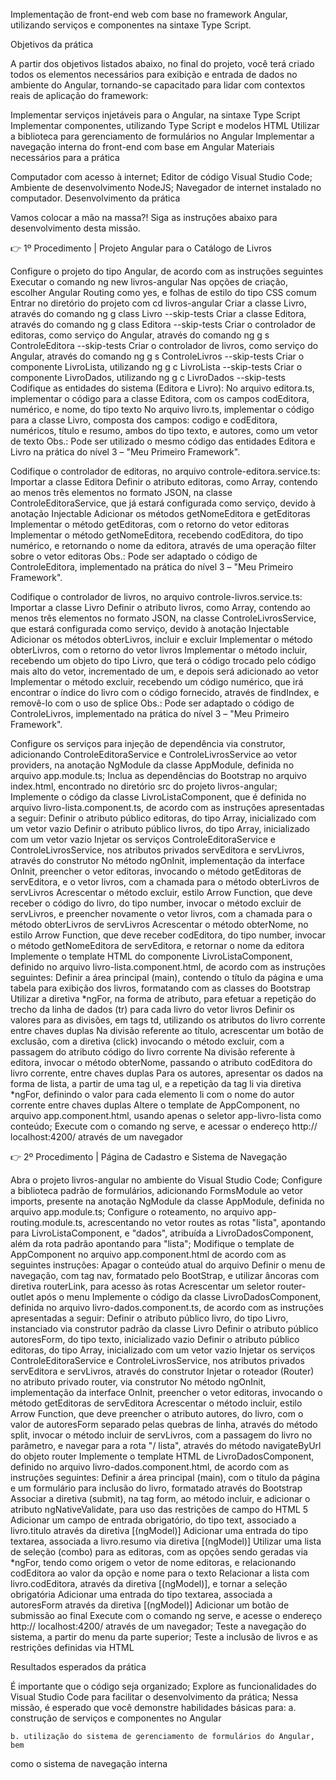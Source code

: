 Implementação de front-end web com base no framework Angular, utilizando
serviços e componentes na sintaxe Type Script.

Objetivos da prática

A partir dos objetivos listados abaixo, no final do projeto, você terá criado todos
os elementos necessários para exibição e entrada de dados no ambiente do
Angular, tornando-se capacitado para lidar com contextos reais de aplicação do
framework:

Implementar serviços injetáveis para o Angular, na sintaxe Type Script
Implementar componentes, utilizando Type Script e modelos HTML
Utilizar a biblioteca para gerenciamento de formulários no Angular
Implementar a navegação interna do front-end com base em Angular
Materiais necessários para a prática

Computador com acesso à internet;
Editor de código Visual Studio Code;
Ambiente de desenvolvimento NodeJS;
Navegador de internet instalado no computador.
Desenvolvimento da prática

Vamos colocar a mão na massa?! Siga as instruções abaixo para
desenvolvimento desta missão.

👉 1º Procedimento | Projeto Angular para o Catálogo de Livros

Configure o projeto do tipo Angular, de acordo com as instruções seguintes
Executar o comando ng new livros-angular
Nas opções de criação, escolher Angular Routing como yes, e folhas de
estilo do tipo CSS comum
Entrar no diretório do projeto com cd livros-angular
Criar a classe Livro, através do comando ng g class Livro --skip-tests
Criar a classe Editora, através do comando ng g class Editora --skip-tests
Criar o controlador de editoras, como serviço do Angular, através do
comando ng g s ControleEditora --skip-tests
Criar o controlador de livros, como serviço do Angular, através do comando
ng g s ControleLivros --skip-tests
Criar o componente LivroLista, utilizando ng g c LivroLista --skip-tests
Criar o componente LivroDados, utilizando ng g c LivroDados --skip-tests
Codifique as entidades do sistema (Editora e Livro):
No arquivo editora.ts, implementar o código para a classe Editora, com os
campos codEditora, numérico, e nome, do tipo texto
No arquivo livro.ts, implementar o código para a classe Livro, composta dos
campos: codigo e codEditora, numéricos, título e resumo, ambos do tipo
texto, e autores, como um vetor de texto
Obs.: Pode ser utilizado o mesmo código das entidades Editora e Livro na prática
do nível 3 – "Meu Primeiro Framework".

Codifique o controlador de editoras, no arquivo controle-editora.service.ts:
Importar a classe Editora
Definir o atributo editoras, como Array<Editora>, contendo ao menos três
elementos no formato JSON, na classe ControleEditoraService, que já
estará configurada como serviço, devido à anotação Injectable
Adicionar os métodos getNomeEditora e getEditoras
Implementar o método getEditoras, com o retorno do vetor editoras
Implementar o método getNomeEditora, recebendo codEditora, do tipo
numérico, e retornando o nome da editora, através de uma operação filter
sobre o vetor editoras
Obs.: Pode ser adaptado o código de ControleEditora, implementado na prática
do nível 3 – "Meu Primeiro Framework".

Codifique o controlador de livros, no arquivo controle-livros.service.ts:
Importar a classe Livro
Definir o atributo livros, como Array<Livro>, contendo ao menos três
elementos no formato JSON, na classe ControleLivrosService, que estará
configurada como serviço, devido à anotação Injectable
Adicionar os métodos obterLivros, incluir e excluir
Implementar o método obterLivros, com o retorno do vetor livros
Implementar o método incluir, recebendo um objeto do tipo Livro, que terá
o código trocado pelo código mais alto do vetor, incrementado de um, e
depois será adicionado ao vetor
Implementar o método excluir, recebendo um código numérico, que irá
encontrar o índice do livro com o código fornecido, através de findIndex, e
removê-lo com o uso de splice
Obs.: Pode ser adaptado o código de ControleLivros, implementado na prática do
nível 3 – "Meu Primeiro Framework".

Configure os serviços para injeção de dependência via construtor, adicionando
ControleEditoraService e ControleLivrosService ao vetor providers, na
anotação NgModule da classe AppModule, definida no arquivo app.module.ts;
Inclua as dependências do Bootstrap no arquivo index.html, encontrado no
diretório src do projeto livros-angular;
Implemente o código da classe LivroListaComponent, que é definida no
arquivo livro-lista.component.ts, de acordo com as instruções apresentadas a
seguir:
Definir o atributo público editoras, do tipo Array<Editora>, inicializado
com um vetor vazio
Definir o atributo público livros, do tipo Array<Livro>, inicializado com um
vetor vazio
Injetar os serviços ControleEditoraService e ControleLivrosService, nos
atributos privados servEditora e servLivros, através do construtor
No método ngOnInit, implementação da interface OnInit, preencher o vetor
editoras, invocando o método getEditoras de servEditora, e o vetor livros,
com a chamada para o método obterLivros de servLivros
Acrescentar o método excluir, estilo Arrow Function, que deve receber o
código do livro, do tipo number, invocar o método excluir de servLivros, e
preencher novamente o vetor livros, com a chamada para o método
obterLivros de servLivros
Acrescentar o método obterNome, no estilo Arrow Function, que deve
receber codEditora, do tipo number, invocar o método getNomeEditora de
servEditora, e retornar o nome da editora
Implemente o template HTML do componente LivroListaComponent, definido
no arquivo livro-lista.component.html, de acordo com as instruções
seguintes:
Definir a área principal (main), contendo o título da página e uma tabela
para exibição dos livros, formatando com as classes do Bootstrap
Utilizar a diretiva *ngFor, na forma de atributo, para efetuar a repetição do
trecho da linha de dados (tr) para cada livro do vetor livros
Definir os valores para as divisões, em tags td, utilizando os atributos do
livro corrente entre chaves duplas
Na divisão referente ao título, acrescentar um botão de exclusão, com a
diretiva (click) invocando o método excluir, com a passagem do atributo
código do livro corrente
Na divisão referente à editora, invocar o método obterNome, passando o
atributo codEditora do livro corrente, entre chaves duplas
Para os autores, apresentar os dados na forma de lista, a partir de uma tag
ul, e a repetição da tag li via diretiva *ngFor, definindo o valor para cada
elemento li com o nome do autor corrente entre chaves duplas
Altere o template de AppComponent, no arquivo app.component.html, usando
apenas o seletor app-livro-lista como conteúdo;
Execute com o comando ng serve, e acessar o endereço http://
localhost:4200/ através de um navegador

👉 2º Procedimento | Página de Cadastro e Sistema de Navegação

Abra o projeto livros-angular no ambiente do Visual Studio Code;
Configure a biblioteca padrão de formulários, adicionando FormsModule ao
vetor imports, presente na anotação NgModule da classe AppModule, definida
no arquivo app.module.ts;
Configure o roteamento, no arquivo app-routing.module.ts, acrescentando no
vetor routes as rotas "lista", apontando para LivroListaComponent, e
"dados", atribuída a LivroDadosComponent, além da rota padrão apontando
para "lista";
Modifique o template de AppComponent no arquivo app.component.html de
acordo com as seguintes instruções:
Apagar o conteúdo atual do arquivo
Definir o menu de navegação, com tag nav, formatado pelo BootStrap, e
utilizar âncoras com diretiva routerLink, para acesso às rotas
Acrescentar um seletor router-outlet após o menu
Implemente o código da classe LivroDadosComponent, definida no arquivo
livro-dados.component.ts, de acordo com as instruções apresentadas a
seguir:
Definir o atributo público livro, do tipo Livro, instanciado via construtor
padrão da classe Livro
Definir o atributo público autoresForm, do tipo texto, inicializado vazio
Definir o atributo público editoras, do tipo Array<Editora>, inicializado
com um vetor vazio
Injetar os serviços ControleEditoraService e ControleLivrosService, nos
atributos privados servEditora e servLivros, através do construtor
Injetar o roteador (Router) no atributo privado router, via construtor
No método ngOnInit, implementação da interface OnInit, preencher o vetor
editoras, invocando o método getEditoras de servEditora
Acrescentar o método incluir, estilo Arrow Function, que deve preencher o
atributo autores, do livro, com o valor de autoresForm separado pelas
quebras de linha, através do método split, invocar o método incluir de
servLivros, com a passagem do livro no parâmetro, e navegar para a rota "/
lista", através do método navigateByUrl do objeto router
Implemente o template HTML de LivroDadosComponent, definido no arquivo
livro-dados.component.html, de acordo com as instruções seguintes:
Definir a área principal (main), com o título da página e um formulário para
inclusão do livro, formatado através do Bootstrap
Associar a diretiva (submit), na tag form, ao método incluir, e adicionar o
atributo ngNativeValidate, para uso das restrições de campo do HTML 5
Adicionar um campo de entrada obrigatório, do tipo text, associado a
livro.titulo através da diretiva [(ngModel)]
Adicionar uma entrada do tipo textarea, associada a livro.resumo via
diretiva [(ngModel)]
Utilizar uma lista de seleção (combo) para as editoras, com as opções
sendo geradas via *ngFor, tendo como origem o vetor de nome editoras, e
relacionando codEditora ao valor da opção e nome para o texto
Relacionar a lista com livro.codEditora, através da diretiva [(ngModel)], e
tornar a seleção obrigatória
Adicionar uma entrada do tipo textarea, associada a autoresForm através
da diretiva [(ngModel)]
Adicionar um botão de submissão ao final
Execute com o comando ng serve, e acesse o endereço http://
localhost:4200/ através de um navegador;
Teste a navegação do sistema, a partir do menu da parte superior;
Teste a inclusão de livros e as restrições definidas via HTML

Resultados esperados da prática

É importante que o código seja organizado;
Explore as funcionalidades do Visual Studio Code para facilitar o
desenvolvimento da prática;
Nessa missão, é esperado que você demonstre habilidades básicas para:
    a. construção de serviços e componentes no Angular

    b. utilização do sistema de gerenciamento de formulários do Angular, bem
como o sistema de navegação interna
